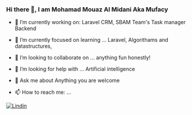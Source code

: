 

### Hi there 👋, I am Mohamad Mouaz Al Midani Aka Mufacy


- 🔭 I’m currently working on:
  Laravel CRM, SBAM Team's Task manager Backend
  
  
- 🌱 I’m currently focused on learning ...
  Laravel, Algorithams and datastructures, 
  
  
- 👯 I’m looking to collaborate on ...
   anything fun honestly!
   
   
- 🤔 I’m looking for help with ...
  Artificial intelligence 
  
  
- 💬 Ask me about
  Anything you are welcome
  
  
- 📫 How to reach me: ...


[![Lindin](https://user-images.githubusercontent.com/75386848/115080740-c9cf1c80-9ef2-11eb-82b9-21f423c45e72.png)](https://www.linkedin.com/in/mohamad-mouaz-al-midani-157ba3201/)
<!--
- ⚡ Fun fact: ...
-->
